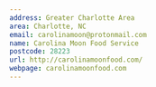 ```yaml
---
address: Greater Charlotte Area
area: Charlotte, NC
email: carolinamoon@protonmail.com
name: Carolina Moon Food Service
postcode: 28223
url: http://carolinamoonfood.com/
webpage: carolinamoonfood.com
---
```

